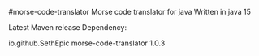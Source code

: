 #morse-code-translator
Morse code translator for java
Written in java 15

Latest Maven release Dependency:

<dependency>
    <groupId>io.github.SethEpic</groupId>
    <artifactId>morse-code-translator</artifactId>
    <version>1.0.3</version>
</dependency>

